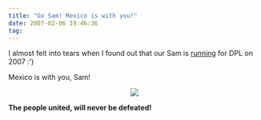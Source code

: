 ```yaml
---
title: "Go Sam! Mexico is with you!"
date: 2007-02-06 19:46:36
tag: 
---
```

<p>I almost felt into tears when I found out that our Sam is <a href="http://sam2007.zoy.org/" target="_blank">running</a> for DPL on 2007 :&#8217;)

Mexico is with you, Sam!
</p>
<p align="center"><img src="http://www.damog.net/files/misc/sam2007mx.gif"/></p>
<strong>The people united, will never be defeated! </strong>
